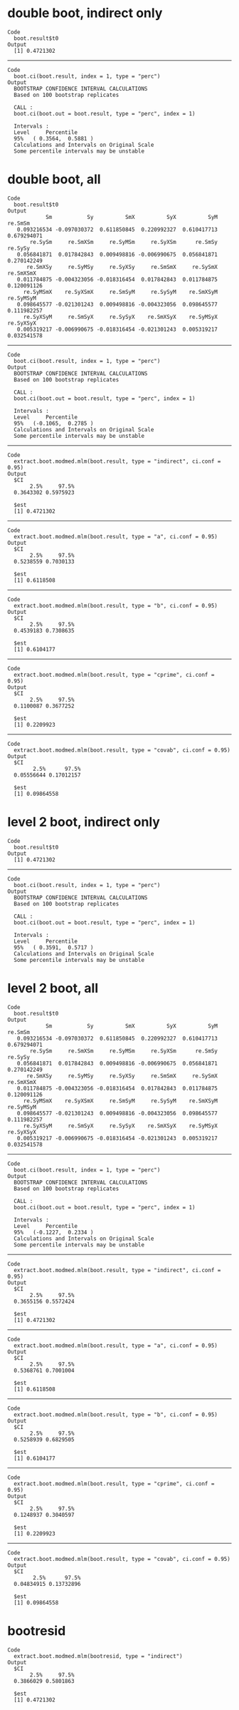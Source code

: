 # double boot, indirect only

    Code
      boot.result$t0
    Output
      [1] 0.4721302

---

    Code
      boot.ci(boot.result, index = 1, type = "perc")
    Output
      BOOTSTRAP CONFIDENCE INTERVAL CALCULATIONS
      Based on 100 bootstrap replicates
      
      CALL : 
      boot.ci(boot.out = boot.result, type = "perc", index = 1)
      
      Intervals : 
      Level     Percentile     
      95%   ( 0.3564,  0.5881 )  
      Calculations and Intervals on Original Scale
      Some percentile intervals may be unstable

# double boot, all

    Code
      boot.result$t0
    Output
                Sm           Sy          SmX          SyX          SyM      re.SmSm 
       0.093216534 -0.097030372  0.611850845  0.220992327  0.610417713  0.679294071 
           re.SySm     re.SmXSm     re.SyMSm     re.SyXSm      re.SmSy      re.SySy 
       0.056841871  0.017842843  0.009498816 -0.006990675  0.056841871  0.270142249 
          re.SmXSy     re.SyMSy     re.SyXSy     re.SmSmX     re.SySmX    re.SmXSmX 
       0.011784875 -0.004323056 -0.018316454  0.017842843  0.011784875  0.120091126 
         re.SyMSmX    re.SyXSmX     re.SmSyM     re.SySyM    re.SmXSyM    re.SyMSyM 
       0.098645577 -0.021301243  0.009498816 -0.004323056  0.098645577  0.111982257 
         re.SyXSyM     re.SmSyX     re.SySyX    re.SmXSyX    re.SyMSyX    re.SyXSyX 
       0.005319217 -0.006990675 -0.018316454 -0.021301243  0.005319217  0.032541578 

---

    Code
      boot.ci(boot.result, index = 1, type = "perc")
    Output
      BOOTSTRAP CONFIDENCE INTERVAL CALCULATIONS
      Based on 100 bootstrap replicates
      
      CALL : 
      boot.ci(boot.out = boot.result, type = "perc", index = 1)
      
      Intervals : 
      Level     Percentile     
      95%   (-0.1065,  0.2785 )  
      Calculations and Intervals on Original Scale
      Some percentile intervals may be unstable

---

    Code
      extract.boot.modmed.mlm(boot.result, type = "indirect", ci.conf = 0.95)
    Output
      $CI
           2.5%     97.5% 
      0.3643302 0.5975923 
      
      $est
      [1] 0.4721302
      

---

    Code
      extract.boot.modmed.mlm(boot.result, type = "a", ci.conf = 0.95)
    Output
      $CI
           2.5%     97.5% 
      0.5238559 0.7030133 
      
      $est
      [1] 0.6118508
      

---

    Code
      extract.boot.modmed.mlm(boot.result, type = "b", ci.conf = 0.95)
    Output
      $CI
           2.5%     97.5% 
      0.4539183 0.7308635 
      
      $est
      [1] 0.6104177
      

---

    Code
      extract.boot.modmed.mlm(boot.result, type = "cprime", ci.conf = 0.95)
    Output
      $CI
           2.5%     97.5% 
      0.1100087 0.3677252 
      
      $est
      [1] 0.2209923
      

---

    Code
      extract.boot.modmed.mlm(boot.result, type = "covab", ci.conf = 0.95)
    Output
      $CI
            2.5%      97.5% 
      0.05556644 0.17012157 
      
      $est
      [1] 0.09864558
      

# level 2 boot, indirect only

    Code
      boot.result$t0
    Output
      [1] 0.4721302

---

    Code
      boot.ci(boot.result, index = 1, type = "perc")
    Output
      BOOTSTRAP CONFIDENCE INTERVAL CALCULATIONS
      Based on 100 bootstrap replicates
      
      CALL : 
      boot.ci(boot.out = boot.result, type = "perc", index = 1)
      
      Intervals : 
      Level     Percentile     
      95%   ( 0.3591,  0.5717 )  
      Calculations and Intervals on Original Scale
      Some percentile intervals may be unstable

# level 2 boot, all

    Code
      boot.result$t0
    Output
                Sm           Sy          SmX          SyX          SyM      re.SmSm 
       0.093216534 -0.097030372  0.611850845  0.220992327  0.610417713  0.679294071 
           re.SySm     re.SmXSm     re.SyMSm     re.SyXSm      re.SmSy      re.SySy 
       0.056841871  0.017842843  0.009498816 -0.006990675  0.056841871  0.270142249 
          re.SmXSy     re.SyMSy     re.SyXSy     re.SmSmX     re.SySmX    re.SmXSmX 
       0.011784875 -0.004323056 -0.018316454  0.017842843  0.011784875  0.120091126 
         re.SyMSmX    re.SyXSmX     re.SmSyM     re.SySyM    re.SmXSyM    re.SyMSyM 
       0.098645577 -0.021301243  0.009498816 -0.004323056  0.098645577  0.111982257 
         re.SyXSyM     re.SmSyX     re.SySyX    re.SmXSyX    re.SyMSyX    re.SyXSyX 
       0.005319217 -0.006990675 -0.018316454 -0.021301243  0.005319217  0.032541578 

---

    Code
      boot.ci(boot.result, index = 1, type = "perc")
    Output
      BOOTSTRAP CONFIDENCE INTERVAL CALCULATIONS
      Based on 100 bootstrap replicates
      
      CALL : 
      boot.ci(boot.out = boot.result, type = "perc", index = 1)
      
      Intervals : 
      Level     Percentile     
      95%   (-0.1227,  0.2334 )  
      Calculations and Intervals on Original Scale
      Some percentile intervals may be unstable

---

    Code
      extract.boot.modmed.mlm(boot.result, type = "indirect", ci.conf = 0.95)
    Output
      $CI
           2.5%     97.5% 
      0.3655156 0.5572424 
      
      $est
      [1] 0.4721302
      

---

    Code
      extract.boot.modmed.mlm(boot.result, type = "a", ci.conf = 0.95)
    Output
      $CI
           2.5%     97.5% 
      0.5368761 0.7001004 
      
      $est
      [1] 0.6118508
      

---

    Code
      extract.boot.modmed.mlm(boot.result, type = "b", ci.conf = 0.95)
    Output
      $CI
           2.5%     97.5% 
      0.5258939 0.6829505 
      
      $est
      [1] 0.6104177
      

---

    Code
      extract.boot.modmed.mlm(boot.result, type = "cprime", ci.conf = 0.95)
    Output
      $CI
           2.5%     97.5% 
      0.1248937 0.3040597 
      
      $est
      [1] 0.2209923
      

---

    Code
      extract.boot.modmed.mlm(boot.result, type = "covab", ci.conf = 0.95)
    Output
      $CI
            2.5%      97.5% 
      0.04834915 0.13732896 
      
      $est
      [1] 0.09864558
      

# bootresid

    Code
      extract.boot.modmed.mlm(bootresid, type = "indirect")
    Output
      $CI
           2.5%     97.5% 
      0.3866029 0.5801863 
      
      $est
      [1] 0.4721302
      

